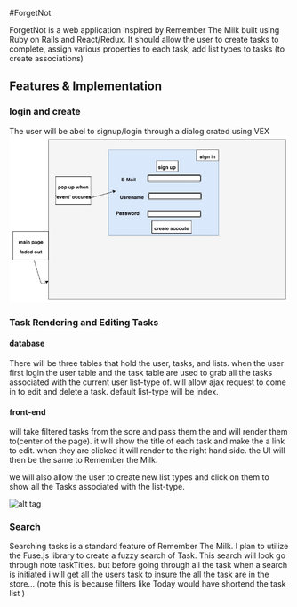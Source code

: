 #ForgetNot

ForgetNot is a web application inspired by Remember The Milk built using Ruby on Rails and React/Redux. It should allow the user to create tasks to complete, assign various properties
to each task, add list types to tasks (to create associations)


## Features & Implementation
### login and create

  The user will be abel to signup/login through a dialog crated using VEX
![alt tag](https://github.com/bkargaw/forget_not/blob/master/docs/wireframes/sign_in:up_page.jpg)

### Task Rendering and Editing Tasks
#### database
  There will be three tables that hold the user, tasks, and lists. when the user
  first login the user table and the task table are used to grab all the tasks
  associated with the current user list-type of. will allow ajax request to come
  in to edit and delete a task. default list-type will be index.

#### front-end
  will take filtered tasks from the sore and pass them the <List container> and will
  render them to(center of the page). it will show the title of each task and make the a link to edit. when they are clicked it will render <ShowTask container> to the right hand side.
  the UI will then be the same to Remember the Milk.

  we will also allow the user to create new list types and click on them to show all the Tasks
  associated with  the list-type.

![alt tag](https://github.com/bkargaw/forget_not/blob/master/docs/wireframes/main_page%20with%20show%20task.png)




### Search
Searching tasks is a standard feature of Remember The Milk. I plan to utilize the Fuse.js library to create a fuzzy search of Task. This search will look go through note taskTitles.
but before going through all the task when a search is initiated i will get all the users task
to insure the all the task are in the store... (note this is because filters like Today would have shortend the task list )
